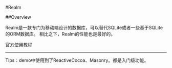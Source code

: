 #Realm

##Overview

Realm是一款专门为移动端设计的数据库，可以替代SQLite或者一些基于SQLite的ORM数据库。
相比之下，Realm的性能也是最好的。

[官方使用教程](https://realm.io/cn/docs/objc/latest/)

---
Tips：demo中使用到了ReactiveCocoa、Masonry。都是入门级功能。